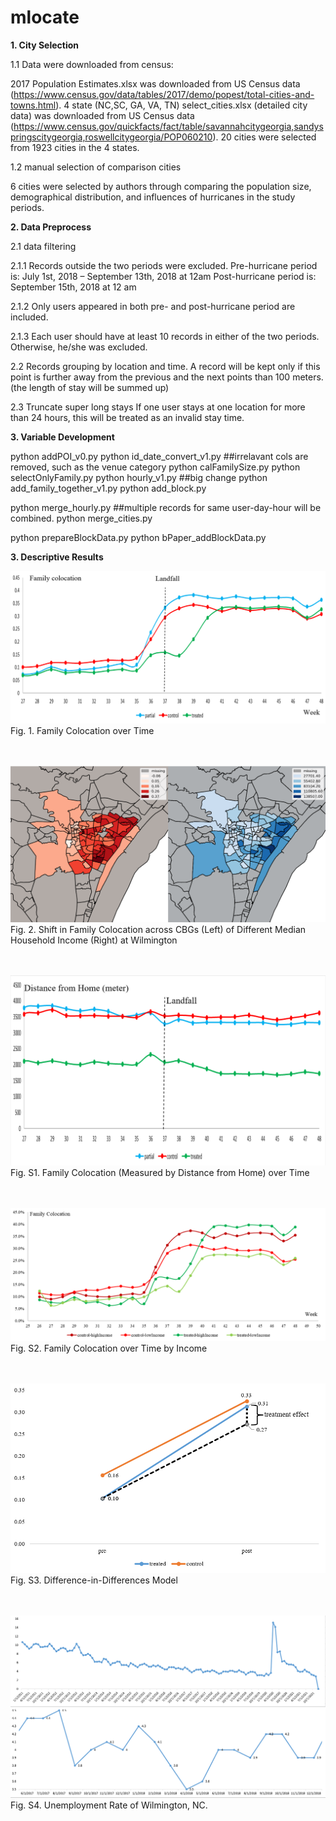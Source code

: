 # mlocate

**1. City Selection**

1.1 Data were downloaded from census:

2017 Population Estimates.xlsx was downloaded from US Census data (https://www.census.gov/data/tables/2017/demo/popest/total-cities-and-towns.html). 
4 state (NC,SC, GA, VA, TN) select_cities.xlsx (detailed city data) was downloaded from US Census data (https://www.census.gov/quickfacts/fact/table/savannahcitygeorgia,sandyspringscitygeorgia,roswellcitygeorgia/POP060210). 
20 cities were selected from 1923 cities in the 4 states.

1.2 manual selection of comparison cities

6 cities were selected by authors through comparing the population size, demographical distribution, and influences of hurricanes in the study periods.

**2. Data Preprocess**


2.1 data filtering

2.1.1 Records outside the two periods were excluded. 
Pre-hurricane period is: July 1st, 2018 – September 13th, 2018 at 12am
Post-hurricane period is: September 15th, 2018 at 12 am

2.1.2 Only users appeared in both pre- and post-hurricane period are included.

2.1.3 Each user should have at least 10 records in either of the two periods. Otherwise, he/she was excluded. 

2.2 Records grouping by location and time. 
A record will be kept only if this point is further away from the previous and the next points than 100 meters. (the length of stay will be summed up)

2.3 Truncate super long stays
If one user stays at one location for more than 24 hours, this will be treated as an invalid stay time. 



**3. Variable Development**


python addPOI_v0.py
python id_date_convert_v1.py	##irrelavant cols are removed, such as the venue category
python calFamilySize.py
python selectOnlyFamily.py
python hourly_v1.py	##big change
python add_family_together_v1.py
python add_block.py

python merge_hourly.py	##multiple records for same user-day-hour will be combined.
python merge_cities.py

python prepareBlockData.py
python bPaper_addBlockData.py


**3. Descriptive Results**

![Fig. 1](https://github.com/weiguangwang/mcolocate/blob/main/fig/Fig1.png)
Fig. 1. Family Colocation over Time
 <br /> 
 <br /> 
 <br /> 
 
![Fig. 2](https://github.com/weiguangwang/mcolocate/blob/main/fig/Fig2.png)
Fig. 2. Shift in Family Colocation across CBGs (Left) of Different Median Household Income (Right) at Wilmington
 <br /> 
 <br /> 
 <br /> 
 
![Fig. S1](https://github.com/weiguangwang/mcolocate/blob/main/fig/FigS1.png)
Fig. S1. Family Colocation (Measured by Distance from Home) over Time
 <br /> 
 <br /> 
 <br /> 
 
 ![Fig. S2](https://github.com/weiguangwang/mcolocate/blob/main/fig/FigS3.png)
Fig. S2. Family Colocation over Time by Income
 <br /> 
 <br /> 
 <br /> 
 
 ![Fig. S3](https://github.com/weiguangwang/mcolocate/blob/main/fig/SI_FigS3.png)
Fig. S3. Difference-in-Differences Model
 <br /> 
 <br /> 
 <br /> 
 
  ![Fig. S4](https://github.com/weiguangwang/mcolocate/blob/main/fig/SI_FigS4.png)
Fig. S4. Unemployment Rate of Wilmington, NC.
 <br /> 
 <br /> 
 <br /> 
 






